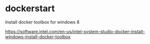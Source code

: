 # dockerstart
Install docker toolbox for windows 8

https://software.intel.com/en-us/intel-system-studio-docker-install-windows-install-docker-toolbox
